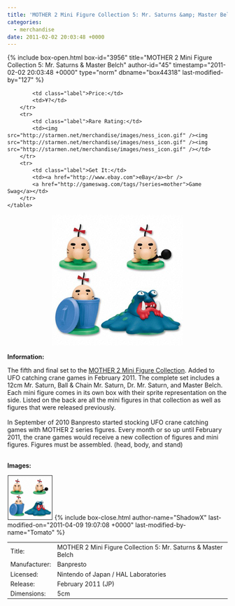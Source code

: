 ```yaml
---
title: 'MOTHER 2 Mini Figure Collection 5: Mr. Saturns &amp; Master Belch'
categories:
  - merchandise
date: 2011-02-02 20:03:48 +0000
---
```

{% include box-open.html box-id="3956" title="MOTHER 2 Mini Figure Collection 5: Mr. Saturns & Master Belch" author-id="45" timestamp="2011-02-02 20:03:48 +0000" type="norm" dbname="box44318" last-modified-by="127" %}
<div class="gameinfo">
	<table>
		<tr>
			<td class="label">Title:</td>
			<td>MOTHER 2 Mini Figure Collection 5: Mr. Saturns & Master Belch</td>
		</tr>
		<tr>
			<td class="label">Manufacturer:</td>
			<td>Banpresto</td>
		</tr>
		<tr>
			<td class="label">Licensed:</td>
			<td>Nintendo of Japan / HAL Laboratories</td>
		</tr>
		<tr>
			<td class="label">Release:</td>
			<td>February 2011 (JP)</td>
		</tr>
		<tr>
			<td class="label">Dimensions:</td>
			<td>5cm</td>
		</tr>
		<tr>

			<td class="label">Price:</td>
			<td>¥?</td>
		</tr>
		<tr>
			<td class="label">Rare Rating:</td>
			<td><img src="http://starmen.net/merchandise/images/ness_icon.gif" /><img src="http://starmen.net/merchandise/images/ness_icon.gif" /><img src="http://starmen.net/merchandise/images/ness_icon.gif" /></td>
		</tr>
		<tr>
			<td class="label">Get It:</td>
			<td><a href="http://www.ebay.com">eBay</a><br />
			<a href="http://gameswag.com/tags/?series=mother">Game Swag</a></td>
		</tr>
	</table>
</div>

<p>
	<center>
	<img src="/merchandise/images/m2mfc5_mrsaturns_masterbelch_title.jpg" border="0" title="MOTHER 2 Mini Figure Collection 5: Mr. Saturns & Master Belch" />
	</center>
</p>

<b>Information:</b>
	<br />
	
The fifth and final set to the <a href="http://www.banpresto.co.jp/mother/">MOTHER 2 Mini Figure Collection</a>. Added to UFO catching crane games in February 2011. The complete set includes a 12cm Mr. Saturn, Ball & Chain Mr. Saturn, Dr. Mr. Saturn, and Master Belch. Each mini figure comes in its own box with their sprite representation on the side. Listed on the back are all the mini figures in that collection as well as figures that were released previously.
<br /><br />
In September of 2010 Banpresto started stocking UFO crane catching games with MOTHER 2 series figures. Every month or so up until February 2011, the crane games would receive a new collection of figures and mini figures. Figures must be assembled. (head, body, and stand)
<br /><br />

<b>Images:</b>
	<br />

<a href="/merchandise/images/m2mfc5_mrsaturns_masterbelch.jpg" ><img src="/merchandise/images/m2mfc5_mrsaturns_masterbelch.jpg" title="MOTHER 2 Mini Figure Collection 5: Mr. Saturns & Master Belch" border="1" width="100" height="100" hspace="1" /></a>
{% include box-close.html author-name="ShadowX" last-modified-on="2011-04-09 19:07:08 +0000" last-modified-by-name="Tomato" %}
